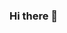 ### Hi there 👋

<!--
**PGadri05/PGadri05** is a ✨ _special_ ✨ repository because its `README.md` (this file) appears on your GitHub profile.

Here are some ideas to get you started:

- 🔭 I’m currently working on my own GameLauncher
- 🌱 I’m currently learning C# and Java
- 🤔 I’m looking for help with .Net
- 💬 Ask me about ...
- 📫 How to reach me: 
- ⚡ Fun fact: ...
-->
